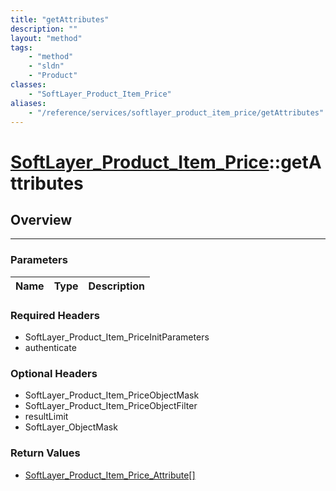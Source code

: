 ```yaml
---
title: "getAttributes"
description: ""
layout: "method"
tags:
    - "method"
    - "sldn"
    - "Product"
classes:
    - "SoftLayer_Product_Item_Price"
aliases:
    - "/reference/services/softlayer_product_item_price/getAttributes"
---
```

# [SoftLayer_Product_Item_Price](/reference/services/SoftLayer_Product_Item_Price)::getAttributes





## Overview 


-----

### Parameters 
|Name | Type | Description |
| --- | --- | --- |


### Required Headers
* SoftLayer_Product_Item_PriceInitParameters
* authenticate


### Optional Headers
* SoftLayer_Product_Item_PriceObjectMask
* SoftLayer_Product_Item_PriceObjectFilter
* resultLimit
* SoftLayer_ObjectMask

### Return Values
* <a href='/reference/datatypes/SoftLayer_Product_Item_Price_Attribute'>SoftLayer_Product_Item_Price_Attribute[] </a>




